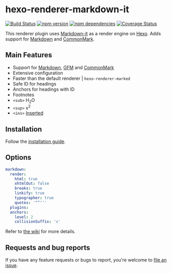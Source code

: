 # hexo-renderer-markdown-it

[![Build Status](https://travis-ci.org/hexojs/hexo-renderer-markdown-it.svg?branch=master)](https://travis-ci.org/hexojs/hexo-renderer-markdown-it)
[![npm version](https://badge.fury.io/js/hexo-renderer-markdown-it.svg)](https://www.npmjs.com/package/hexo-renderer-markdown-it)
[![npm dependencies](https://david-dm.org/hexojs/hexo-renderer-markdown-it.svg)](https://david-dm.org/hexojs/hexo-renderer-markdown-it)
[![Coverage Status](https://coveralls.io/repos/github/hexojs/hexo-renderer-markdown-it/badge.svg?branch=master)](https://coveralls.io/github/hexojs/hexo-renderer-markdown-it?branch=master)

This renderer plugin uses [Markdown-it] as a render engine on [Hexo]. Adds support for [Markdown] and [CommonMark].

## Main Features
- Support for [Markdown], [GFM] and [CommonMark]
- Extensive configuration
- Faster than the default renderer | `hexo-renderer-marked`
- Safe ID for headings
- Anchors for headings with ID
- Footnotes
- `<sub>` H<sub>2</sub>O
- `<sup>` x<sup>2</sup>
- `<ins>` <ins>Inserted</ins>

## Installation
Follow the [installation guide](https://github.com/hexojs/hexo-renderer-markdown-it/wiki/Getting-Started).

## Options

``` yml
markdown:
  render:
    html: true
    xhtmlOut: false
    breaks: true
    linkify: true
    typographer: true
    quotes: '“”‘’'
  plugins:
  anchors:
    level: 2
    collisionSuffix: 'v'
```

Refer to [the wiki](https://github.com/hexojs/hexo-renderer-markdown-it/wiki) for more details.

## Requests and bug reports
If you have any feature requests or bugs to report, you're welcome to [file an issue](https://github.com/hexojs/hexo-renderer-markdown-it/issues).


[CommonMark]: http://commonmark.org/
[Markdown]: http://daringfireball.net/projects/markdown/
[GFM]: https://help.github.com/articles/github-flavored-markdown/
[Markdown-it]: https://github.com/markdown-it/markdown-it
[Hexo]: http://hexo.io/
